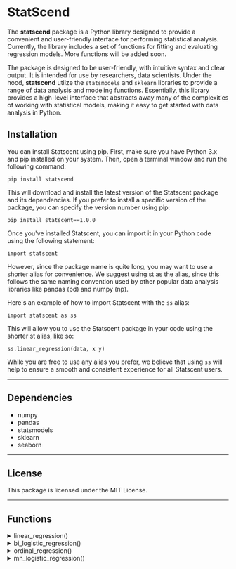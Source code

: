 # StatScend

The **statscend** package is a Python library designed to provide a convenient and user-friendly interface for performing statistical analysis. Currently, the library includes a set of functions for fitting and evaluating regression models. More functions will be added soon.

The package is designed to be user-friendly, with intuitive syntax and clear output. It is intended for use by researchers, data scientists.
Under the hood, **statscend** utiize the `statsmodels` and `sklearn` libraries to provide a range of data analysis and modeling functions. Essentially, this library provides a high-level interface that abstracts away many of the complexities of working with statistical models, making it easy to get started with data analysis in Python.

## Installation

You can install Statscent using pip. First, make sure you have Python 3.x and pip installed on your system. Then, open a terminal window and run the following command:

`pip install statscend`

This will download and install the latest version of the Statscent package and its dependencies. If you prefer to install a specific version of the package, you can specify the version number using pip:

`pip install statscent==1.0.0`

Once you've installed Statscent, you can import it in your Python code using the following statement:

`import statscent`

However, since the package name is quite long, you may want to use a shorter alias for convenience. We suggest using st as the alias, since this follows the same naming convention used by other popular data analysis libraries like pandas (pd) and numpy (np).

Here's an example of how to import Statscent with the `ss` alias:

`import statscent as ss`

This will allow you to use the Statscent package in your code using the shorter st alias, like so:

`ss.linear_regression(data, x y)`

While you are free to use any alias you prefer, we believe that using `ss` will help to ensure a smooth and consistent experience for all Statscent users.

---

## Dependencies

- numpy
- pandas
- statsmodels
- sklearn
- seaborn

---

## License

This package is licensed under the MIT License.

---

## Functions

<details>
<summary>linear_regression()</summary>
The `linear_regression()` function computes a linear regression on one or more predictor variables against a response variable in a given dataset. The function uses the statsmodels package to perform the linear regression analysis and returns a dictionary of four dataframes containing overall model fit measures, regression coefficients, regression summary, and regression diagnostics.

#### Parameters:

- data : pandas DataFrame<br/>
  The data on which to perform the regression.

- x : str or list of str<br/>
  The name(s) of the predictor variable(s) in the dataset. If performing multiple regression, x should be a list of variable names.

- y : str<br/>
  The name of the response variable in the dataset.

#### Returns

A dictionary with four pandas DataFrames containing the results of the regression:

- overall_model_fit: Pandas DataFrame<br/>
  A table that includes the overall model fit statistics such as R, R-squared, Adj. R-squared, F-statistic, p-value, df-model and df-resid.

- coefficients_table : Pandas DataFrame<br/>
  A table of the regression coefficients, including the unstandardized coefficients, their standard errors, the standardized coefficients, and the p-values.

- diagnostics_table : Pandas DataFrame<br/>
  A table of diagnostic statistics for the regression, including the Omnibus test, the Durbin-Watson statistic, the Jarque-Bera test, and the condition number.
- residuals_table : Pandas DataFrame <br/>
  A table containing the fitted values and residuals of the regression model. The "Fitted Values" column represents the predicted values obtained from the regression model for the corresponding input variables. The "Residuals" column represents the difference between the actual values and the predicted values, indicating the deviation or error in the model's predictions.

#### Examples

Simple Linear Regression

`result = linear_regression(data=penguins, x='bill_depth_mm', y='body_mass_g')`

In this example, the function is used to perform a simple linear regression, with `bill_depth_mm` as the predictor variable and `body_mass_g` as the response variable. The results are stored in the `result` dictionary.

Multiple Linear Regression

`result = linear_regression(data=penguins, x=['bill_depth_mm', 'flipper_length_mm'], y='body_mass_g')`

In this example, the function is used to perform a multiple linear regression, with both `bill_depth_mm` and `flipper_length_mm` as predictor variables and `body_mass_g` as the response variable. The results are stored in the `result` dictionary.

#### Notes

- This function requires the following packages to be installed: numpy, pandas, and statsmodels. If these packages are not already installed, you can install them using pip: <br/>

  `pip install numpy pandas statsmodels`

- This function uses the ordinary least squares (OLS) method to estimate the regression coefficients.

- This function assumes that the predictor variables are not correlated with each other.

- This function removes any rows from the dataset that contain missing values before performing the regression analysis.

</details>

<details>
<summary>bi_logistic_regression()</summary>

### bi_logistic_regression(data, x, y, y_dummy=False)

The `bi_logistic_regression()` function is designed to perform binomial logistic regression with on one or more predictor variables against a response variable in a given dataset. The function uses the statsmodels package to perform the linear regression analysis and returns a dictionary of four dataframes: overall model fit measures, coefficients table, predictive measures table, and classification table, and summary table

#### Parameters:

- data: Pandas dataframe<br/>
  A Pandas DataFrame containing the predictor and outcome variables
- x: str or list of str<br/>
  A column name or list of column names in the DataFrame that correspond to the predictor variables.
- y: str <br/>
  The name of the column in the DataFrame that represents the binary outcome variable. The values in the column should be binary and contain only two unique values. There is no need for the column to be dummy-coded. If the column is already dummy-coded, you can set the `y_dummy` parameter to True to indicate that the values in the column are dummy-coded.

- y_dummy: [optional] boolean <br/>
  It indicates whether the outcome variable is already dummy-coded. If y is already dummy-coded, set `y_dummy` parameter to `True` (default is `False`).

#### Returns

- overall_model_test: a DataFrame that includes different goodness-of-fit measures such as the deviance, degrees of freedom, and p-value for the overall model.
- coefficients_table: a DataFrame that displays the estimated coefficients and corresponding odds ratios for each predictor variable.
- predictive_measures_table: a DataFrame that shows the accuracy, specificity, and sensitivity of the model, along with other predictive measures such as the area under the receiver operating characteristic curve (AUC-ROC).
- classification_table: a DataFrame that provides the confusion matrix and percentage of correct predictions for the model, as well as other performance metrics such as the positive predictive value (PPV) and negative predictive value (NPV).
- summary_table: a DataFrame that summarizes the distribution of the predictor and outcome variables, including the count, mean, standard deviation, minimum, and maximum values.

The output of the function can be saved to a variable. This variable will contain a dictionary with four tables.

`results = bn_logistic_regression(data=adelie_chinstrap, x='bill_depth_mm', y='species', y_dummy=False)`

To access the dictionary keys, you can use the keys() method.
`print(results.keys())`

In Jupyter Notebook, you don't need to use print()
`(results.keys()`

Once you have the dictionary keys, you can display each table by using the key to index into the dictionary. Here's an example:

`results['overall_model_test']`

`results['coefficients_table']`

`results['predictive_measures_table']`

`results['classification_table']`

`results['summary_table']`

#### Examples

```

x = ['bill_length_mm', 'bill_depth_mm]
y = 'species'

result = bn_logistic_regression(data=penguins, x=x, y=y, y_dummy=False)


print(result['overall_model_test'])


```

#### Notes

</details>

<details>

<summary>ordinal_regression()</summary>

### ordinal_regression(data, x, y, distr='logit')

The `bi_logistic_regression()` function perform ordinal logistic regression on the specified data.

#### Parameters:

- data : pandas DataFrame<br/>
  The dataset to use for the regression. It must contain the dependent variable (y) and at least one independent variable (x).
- x : str<br/>
  The name of the column in the `data` DataFrame containing the independent variable(s).
- y : str<br/>
  The name of the column in the `data` DataFrame containing the dependent variable. The `y` variable must be a pandas categorical variable with an ordered category. If the y variable is not a categorical variable or if the category is not ordered, a ValueError will be raised.
- distr : str, optional<br/>
  The distribution to use for the model. Supported values are `probit` or `logit`. Default is `logit`.

#### Returns

The ordinal_logistic_regression function returns a dictionary containing three keys:

- `summary_table`: This key contains a summary table for the regression. The summary table provides information such as the coefficients for the independent variables, the coefficients for the thresholds (i.e., the values that separate the different levels of the dependent variable), the standard errors for the coefficients, the z-scores, and the p-values.

- `model_coefficients`: This key contains the coefficients for the independent variables in the regression. These coefficients represent the estimated effect of each independent variable on the dependent variable, while controlling for the other variables in the model.

-`model_thresholds`: This key contains the coefficients for the dependent variable levels, along with their standard errors, z-scores, and p-values. These coefficients represent the values that separate the different levels of the dependent variable, and are specific to the distribution that was used in the model (`probit` or `logit`).

The output of the function can be saved to a variable. This variable will contain a dictionary with three tables.

`result = ss.ordinal_regression(data=penguins, x='bill_length_mm', y='species')`

To access the dictionary keys, you can use the keys() method.
`print(results.keys())`

In Jupyter Notebook, you don't need to use print()
`(results.keys()`

Once you have the dictionary keys, you can display each table by using the key to index into the dictionary. Here's an example:

`print(result['summary_table'])`

`print(result['model_coefficients'])`

`print(result['model_thresholds'])`

#### Examples

```

species_order = ['Adelie', 'Chinstrap', 'Gentoo']

penguins['species'] = pd.Categorical(penguins['species'], categories=species_order, ordered=True)

x = ['bill_length_mm', 'bill_depth_mm]
y = 'species'

result = ordinal_regression(data=penguins, x=x, y=y)

print(result['model_coefficients'])

```

</details>

<details>
<summary>mn_logistic_regression()</summary>

### mn_logistic_regression(data, x, y)

The `mn_logistic_regression` function performs multinomial logistic regression analysis on a given dataset.

#### Parameters:

- data: Pandas DataFrame <br/>
  A Pandas DataFrame containing the data to be analyzed. This data should include both the independent variable(s) and the dependent variable.
- x: str or list of str<br/>
  The x argument specifies the column name or names of the independent variable(s) in the data DataFrame. It can be a single column name or a list of column names representing multiple independent variables.
- y: str <br/>
  The column name of the dependent variable in the data DataFrame. The y argument is required and must be specified.

#### Returns

The mn_logistic_regression function returns a dictionary containing two keys:

- summary_table: a Pandas DataFrame containing the summary statistics for the analysis. The table includes information such as the number of observations, the model used, and the log-likelihood of the model.
- model_coefficients: a Pandas DataFrame containing the coefficients for the analysis. The table includes information such as the variable name, the coefficient value, standard error, z-score, p-value, and confidence intervals.

The output of the function can be saved to a variable. This variable will contain a dictionary with two tables.

`result = ss.mn_logistic_regression(data=penguins, x='bill_length_mm', y='species')`

To access the dictionary keys, you can use the keys() method.
`print(results.keys())`

In Jupyter Notebook, you don't need to use print()
`(results.keys()`

Once you have the dictionary keys, you can display each table by using the key to index into the dictionary. Here's an example:

`print(result['summary_table'])`

`print(result['model_coefficients'])`

#### Examples

```

x = ['bill_length_mm', 'bill_depth_mm]
y = 'species'

result = mn_logistic_regression(data=penguins, x=x, y=y)

print(result['model_coefficients'])

```

</details>
